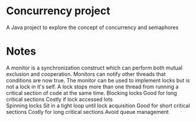 # Concurrency project
 A Java project to explore the concept of concurrency and semaphores
# Notes
A monitor is a synchronization construct which can perform both mutual exclusion and cooperation. Monitors can notify other threads that conditions are now true. The monitor can be used to implement locks but is not a lock in it's self. 
A lock stops more than one thread from running a critical section of code at the same time. 
Blocking locks Good for long critical sections Costly if lock accessed lots  
Spinning locks Sit in a tight loop until lock acquisition Good for short critical sections Costly for long critical sections Avoid queue management 
